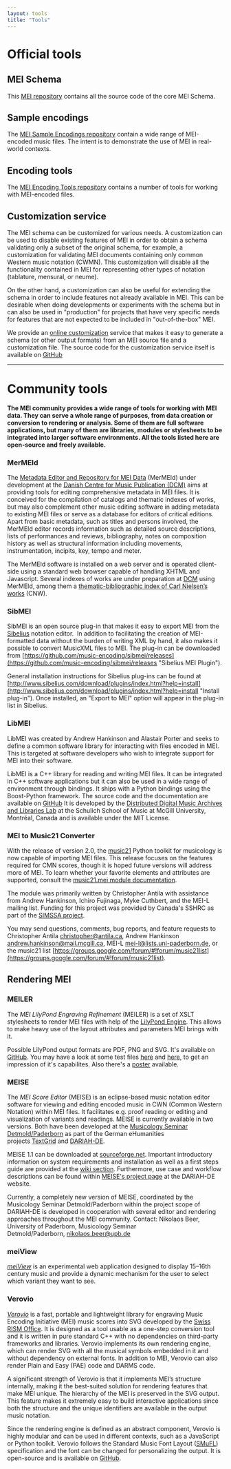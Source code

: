 ```yaml
---
layout: tools
title: "Tools"
---
```


# Official tools

## MEI Schema

This [MEI repository](https://github.com/music-encoding/music-encoding) contains all the source code of the core MEI Schema.

## Sample encodings

The [MEI Sample Encodings repository](https://github.com/music-encoding/sample-encodings) contain a wide range of MEI-encoded music files. The intent is to demonstrate the use of MEI in real-world contexts.

## Encoding tools

The [MEI Encoding Tools repository](https://github.com/music-encoding/encoding-tools) contains a number of tools for working with MEI-encoded files.

## Customization service

The MEI schema can be customized for various needs. A customization can be used to disable existing features of MEI in order to obtain a schema validating only a subset of the original schema, for example, a customization for validating MEI documents containing only common Western music notation (CWMN). This customization will disable all the functionality contained in MEI for representing other types of notation (tablature, mensural, or neume).

On the other hand, a customization can also be useful for extending the schema in order to include features not already available in MEI. This can be desirable when doing developments or experiments with the schema but in can also be used in "production" for projects that have very specific needs for features that are not expected to be included in "out-of-the-box" MEI.

We provide an [online customization](http://custom.music-encoding.org) service that makes it easy to generate a schema (or other output formats) from an MEI source file and a customization file. The source code for the customization service itself is available on [GitHub](https://github.com/music-encoding/customeization)

---
# Community tools

**The MEI community provides a wide range of tools for working with MEI data. They can serve a whole range of purposes, from data creation or conversion to rendering or analysis. Some of them are full software applications, but many of them are libraries, modules or stylesheets to be integrated into larger software environments. All the tools listed here are open-source and freely available.**

### MerMEId

The [Metadata Editor and Repository for MEI Data](http://www.kb.dk/en/nb/dcm/projekter/mermeid.html) (MerMEId) under development at the [Danish Centre for Music Publication (DCM)](http://www.kb.dk/en/nb/dcm/) aims at providing tools for editing comprehensive metadata in MEI files. It is conceived for the compilation of catalogs and thematic indexes of works, but may also complement other music editing software in adding metadata to existing MEI files or serve as a database for editors of critical editions. Apart from basic metadata, such as titles and persons involved, the MerMEId editor records information such as detailed source descriptions, lists of performances and reviews, bibliography, notes on composition history as well as structural information including movements, instrumentation, incipits, key, tempo and meter.

The MerMEId software is installed on a web server and is operated client-side using a standard web browser capable of handling XHTML and Javascript. Several indexes of works are under preparation at [DCM](http://www.kb.dk/en/nb/dcm/) using MerMEId, among them a [thematic-bibliographic index of Carl Nielsen’s works](http://www.kb.dk/dcm/cnw.html) (CNW).

### SibMEI

SibMEI is an open source plug-in that makes it easy to export MEI from the [Sibelius](http://www.sibelius.com) notation editor.  In addition to facilitating the creation of MEI-formatted data without the burden of writing XML by hand, it also makes it possible to convert MusicXML files to MEI. The plug-in can be downloaded from [https://github.com/music-encoding/sibmei/releases](https://github.com/music-encoding/sibmei/releases "Sibelius MEI Plugin").

General installation instructions for Sibelius plug-ins can be found at [http://www.sibelius.com/download/plugins/index.html?help=install](http://www.sibelius.com/download/plugins/index.html?help=install "Install plug-in"). Once installed, an "Export to MEI" option will appear in the plug-in list in Sibelius.

### LibMEI

LibMEI was created by Andrew Hankinson and Alastair Porter and seeks to define a common software library for interacting with files encoded in MEI. This is targeted at software developers who wish to integrate support for MEI into their software.

LibMEI is a C++ library for reading and writing MEI files. It can be integrated in C++ software applications but it can also be used in a wide range of environment through bindings. It ships with a Python bindings using the Boost-Python framework. The source code and the documentation are available on [GitHub](https://github.com/DDMAL/libmei/ "GitHub") It is developed by the [Distributed Digital Music Archives and Libraries Lab](http://ddmal.music.mcgill.ca/) at the Schulich School of Music at McGill University, Montréal, Canada and is available under the MIT License.

### MEI to Music21 Converter

With the release of version 2.0, the [music21](http://web.mit.edu/music21/) Python toolkit for musicology is now capable of importing MEI files. This release focuses on the features required for CMN scores, though it is hoped future versions will address more of MEI. To learn whether your favorite elements and attributes are supported, consult the [music21.mei module documentation](http://web.mit.edu/music21/doc/moduleReference/moduleMeiBase.html).

The module was primarily written by Christopher Antila with assistance from Andrew Hankinson, Ichiro Fujinaga, Myke Cuthbert, and the MEI-L mailing list. Funding for this project was provided by Canada's SSHRC as part of the [SIMSSA project](http://simssa.ca "Single Interface for Music Score Searching and Analysis Project").

You may send questions, comments, bug reports, and feature requests to Christopher Antila [christopher@antila.ca](mailto:christopher@antila.ca), Andrew Hankinson [andrew.hankinson@mail.mcgill.ca](mailto:andrew.hankinson@mail.mcgill.ca), MEI-L [mei-l@lists.uni-paderborn.de](mailto:mei-l@lists.uni-paderborn.de), or the music21 list [https://groups.google.com/forum/#!forum/music21list](https://groups.google.com/forum/#!forum/music21list).

## Rendering MEI

### MEILER

The _MEI LilyPond Engraving Refinement_ (MEILER) is a set of XSLT stylesheets to render MEI files with help of the [LilyPond Engine](http://lilypond.org). This allows to make heavy use of the layout attributes and parameters MEI brings with it.  

Possible LilyPond output formats are PDF, PNG and SVG. It's available on  [GitHub](https://github.com/rettinghaus/MEILER). You may have a look at some test files [here](https://github.com/rettinghaus/MEILER/tree/master/tests) and [here](https://github.com/rettinghaus/mei-test-set/), to get an impression of it's capabilites. Also there's a [poster](https://doi.org/10.13140/RG.2.2.15014.93760) available.


### MEISE

The _MEI Score Editor_ (MEISE) is an eclipse-based music notation editor software for viewing and editing encoded music in CWN (Common Western Notation) within MEI files. It facilitates e.g. proof reading or editing and visualization of variants and readings. MEISE is currently available in two versions. Both have been developed at the [Musicology Seminar Detmold/Paderborn](http://muwi-detmold-paderborn.de/ "Muiscology Seminar Detmold/Paderborn") as part of the German eHumanities projects [TextGrid](https://www.textgrid.de/ "TextGrid") and [DARIAH-DE](https://de.dariah.eu/ "DARIAH-DE").  

MEISE 1.1 can be downloaded at [sourceforge.net](https://sourceforge.net/projects/meise/ "MEISE at sourceforge.net"). Important introductory information on system requirements and installation as well as a first steps guide are provided at the [wiki section](https://sourceforge.net/p/meise/wiki/Home/ "MEISE Wiki at sourceforge.net"). Furthermore, use case and workflow descriptions can be found within [MEISE's project page](https://de.dariah.eu/mei-score-editor) at the DARIAH-DE website.  

Currently, a completely new version of MEISE, coordinated by the Musicology Seminar Detmold/Paderborn within the project scope of DARIAH-DE is developed in cooperation with several editor and rendering approaches throughout the MEI community. Contact: Nikolaos Beer, University of Paderborn, Musicology Seminar Detmold/Paderborn, [nikolaos.beer@upb.de](mailto:nikolaos.beer@upb.de)

### meiView

_[meiView](http://zolaemil.github.io/meiView/)_ is an experimental web application designed to display 15–16th century music and provide a dynamic mechanism for the user to select which variant they want to see.

### Verovio

_[Verovio](http://www.verovio.org)_ is a fast, portable and lightweight library for engraving Music Encoding Initiative (MEI) music scores into SVG developed by the [Swiss RISM Office](http://www.rism-ch.org). It is designed as a tool usable as a one-step conversion tool and it is written in pure standard C++ with no dependencies on third-party frameworks and libraries. Verovio implements its own rendering engine, which can render SVG with all the musical symbols embedded in it and without dependency on external fonts. In addition to MEI, Verovio can also render Plain and Easy (PAE) code and DARMS code.  

A significant strength of Verovio is that it implements MEI’s structure internally, making it the best-suited solution for rendering features that make MEI unique. The hierarchy of the MEI is preserved in the SVG output. This feature makes it extremely easy to build interactive applications since both the structure and the unique identifiers are available in the output music notation.  

Since the rendering engine is defined as an abstract component, Verovio is highly modular and can be used in different contexts, such as a JavaScript or Python toolkit. Verovio follows the Standard Music Font Layout ([SMuFL](http://www.smufl.org)) specification and the font can be changed for personalizing the output. It is open-source and is available on [GitHub](https://github.com/rism-ch/verovio).
